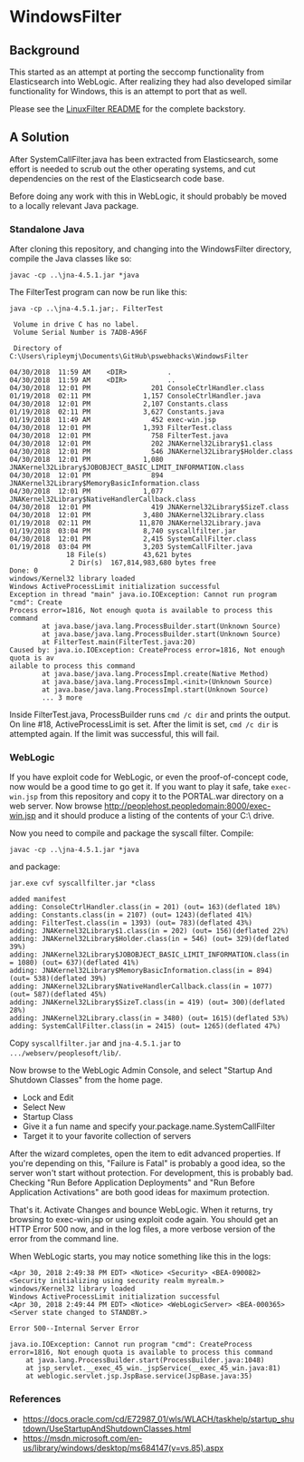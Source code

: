 # WindowsFilter

## Background

This started as an attempt at porting the seccomp functionality from
Elasticsearch into WebLogic. After realizing they had also developed similar
functionality for Windows, this is an attempt to port that as well.

Please see the [LinuxFilter README](../LinuxFilter/README.md) for the complete
backstory.

## A Solution

After SystemCallFilter.java has been extracted from Elasticsearch, some effort
is needed to scrub out the other operating systems, and cut dependencies on the
rest of the Elasticsearch code base.

Before doing any work with this in WebLogic, it should probably be moved to a
locally relevant Java package.

### Standalone Java

After cloning this repository, and changing into the WindowsFilter directory,
compile the Java classes like so:

```
javac -cp ..\jna-4.5.1.jar *java
```

The FilterTest program can now be run like this:

```
java -cp ..\jna-4.5.1.jar;. FilterTest
```
```
 Volume in drive C has no label.
 Volume Serial Number is 7ADB-A96F

 Directory of C:\Users\ripleymj\Documents\GitHub\pswebhacks\WindowsFilter

04/30/2018  11:59 AM    <DIR>          .
04/30/2018  11:59 AM    <DIR>          ..
04/30/2018  12:01 PM               201 ConsoleCtrlHandler.class
01/19/2018  02:11 PM             1,157 ConsoleCtrlHandler.java
04/30/2018  12:01 PM             2,107 Constants.class
01/19/2018  02:11 PM             3,627 Constants.java
01/19/2018  11:49 AM               452 exec-win.jsp
04/30/2018  12:01 PM             1,393 FilterTest.class
04/30/2018  12:01 PM               758 FilterTest.java
04/30/2018  12:01 PM               202 JNAKernel32Library$1.class
04/30/2018  12:01 PM               546 JNAKernel32Library$Holder.class
04/30/2018  12:01 PM             1,080 JNAKernel32Library$JOBOBJECT_BASIC_LIMIT_INFORMATION.class
04/30/2018  12:01 PM               894 JNAKernel32Library$MemoryBasicInformation.class
04/30/2018  12:01 PM             1,077 JNAKernel32Library$NativeHandlerCallback.class
04/30/2018  12:01 PM               419 JNAKernel32Library$SizeT.class
04/30/2018  12:01 PM             3,480 JNAKernel32Library.class
01/19/2018  02:11 PM            11,870 JNAKernel32Library.java
01/19/2018  03:04 PM             8,740 syscallfilter.jar
04/30/2018  12:01 PM             2,415 SystemCallFilter.class
01/19/2018  03:04 PM             3,203 SystemCallFilter.java
              18 File(s)         43,621 bytes
               2 Dir(s)  167,814,983,680 bytes free
Done: 0
windows/Kernel32 library loaded
Windows ActiveProcessLimit initialization successful
Exception in thread "main" java.io.IOException: Cannot run program "cmd": Create
Process error=1816, Not enough quota is available to process this command
        at java.base/java.lang.ProcessBuilder.start(Unknown Source)
        at java.base/java.lang.ProcessBuilder.start(Unknown Source)
        at FilterTest.main(FilterTest.java:20)
Caused by: java.io.IOException: CreateProcess error=1816, Not enough quota is av
ailable to process this command
        at java.base/java.lang.ProcessImpl.create(Native Method)
        at java.base/java.lang.ProcessImpl.<init>(Unknown Source)
        at java.base/java.lang.ProcessImpl.start(Unknown Source)
        ... 3 more
```

Inside FilterTest.java, ProcessBuilder runs `cmd /c dir` and prints the output.
On line #18, ActiveProcessLimit is set. After the limit is set, `cmd /c dir` is
attempted again. If the limit was successful, this will fail.

### WebLogic

If you have exploit code for WebLogic, or even the proof-of-concept code, now
would be a good time to go get it. If you want to play it safe, take
`exec-win.jsp` from this repository and copy it to the PORTAL.war directory on
a web server. Now browse http://peoplehost.peopledomain:8000/exec-win.jsp and
it should produce a listing of the contents of your C:\ drive.

Now you need to compile and package the syscall filter. Compile:

```
javac -cp ..\jna-4.5.1.jar *java
```

and package:

```
jar.exe cvf syscallfilter.jar *class
```
```
added manifest
adding: ConsoleCtrlHandler.class(in = 201) (out= 163)(deflated 18%)
adding: Constants.class(in = 2107) (out= 1243)(deflated 41%)
adding: FilterTest.class(in = 1393) (out= 783)(deflated 43%)
adding: JNAKernel32Library$1.class(in = 202) (out= 156)(deflated 22%)
adding: JNAKernel32Library$Holder.class(in = 546) (out= 329)(deflated 39%)
adding: JNAKernel32Library$JOBOBJECT_BASIC_LIMIT_INFORMATION.class(in = 1080) (out= 637)(deflated 41%)
adding: JNAKernel32Library$MemoryBasicInformation.class(in = 894) (out= 538)(deflated 39%)
adding: JNAKernel32Library$NativeHandlerCallback.class(in = 1077) (out= 587)(deflated 45%)
adding: JNAKernel32Library$SizeT.class(in = 419) (out= 300)(deflated 28%)
adding: JNAKernel32Library.class(in = 3480) (out= 1615)(deflated 53%)
adding: SystemCallFilter.class(in = 2415) (out= 1265)(deflated 47%)
```

Copy `syscallfilter.jar` and `jna-4.5.1.jar` to `.../webserv/peoplesoft/lib/`.

Now browse to the WebLogic Admin Console, and select
"Startup And Shutdown Classes" from the home page.

* Lock and Edit
* Select New
* Startup Class
* Give it a fun name and specify your.package.name.SystemCallFilter
* Target it to your favorite collection of servers

After the wizard completes, open the item to edit advanced properties. If you're
depending on this, "Failure is Fatal" is probably a good idea, so the server
won't start without protection. For development, this is probably bad. Checking
"Run Before Application Deployments" and "Run Before Application Activations"
are both good ideas for maximum protection.

That's it. Activate Changes and bounce WebLogic. When it returns, try browsing
to exec-win.jsp or using exploit code again. You should get an HTTP Error 500 now,
and in the log files, a more verbose version of the error from the command line.

When WebLogic starts, you may notice something like this in the logs:

```
<Apr 30, 2018 2:49:38 PM EDT> <Notice> <Security> <BEA-090082> <Security initializing using security realm myrealm.>
windows/Kernel32 library loaded
Windows ActiveProcessLimit initialization successful
<Apr 30, 2018 2:49:44 PM EDT> <Notice> <WebLogicServer> <BEA-000365> <Server state changed to STANDBY.>
```

```
Error 500--Internal Server Error

java.io.IOException: Cannot run program "cmd": CreateProcess error=1816, Not enough quota is available to process this command
	at java.lang.ProcessBuilder.start(ProcessBuilder.java:1048)
	at jsp_servlet.__exec_45_win._jspService(__exec_45_win.java:81)
	at weblogic.servlet.jsp.JspBase.service(JspBase.java:35)
```

### References

* https://docs.oracle.com/cd/E72987_01/wls/WLACH/taskhelp/startup_shutdown/UseStartupAndShutdownClasses.html
* https://msdn.microsoft.com/en-us/library/windows/desktop/ms684147(v=vs.85).aspx
